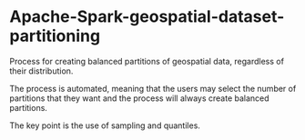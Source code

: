 # Apache-Spark-geospatial-dataset-partitioning
Process for creating balanced partitions of geospatial data, regardless of their distribution.

The process is automated, meaning that the users may select the number of partitions that they want and the process will always create balanced partitions. 

The key point is the use of sampling and quantiles.
